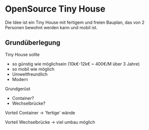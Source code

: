 # OpenSource Tiny House
Die Idee ist ein Tiny House mit fertigem und freien Bauplan, das von 2 Personen bewohnt werden kann und mobil ist.

## Grundüberlegung
Tiny House sollte 
- so günstig wie möglichsein (10k€-12k€ ~ 400€/M über 3 Jahre)
- so mobil wie möglich
- Umweltfreundlich
- Modern 


Grundgerüst
- Container?
- Wechselbrücke?

Vorteil Container -> 'fertige' wände

Vorteil Wechselbrücke -> viel umbau möglich
